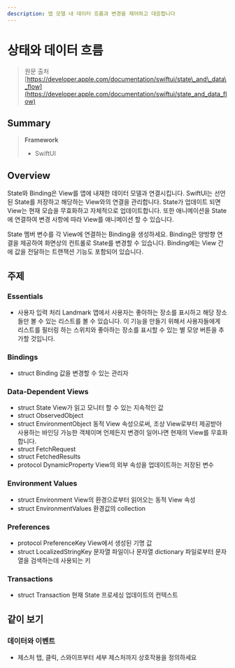 ```yaml
---
description: 앱 모델 내 데이터 흐름과 변경을 제어하고 대응합니다
---
```


# 상태와 데이터 흐름

> 원문 출처  
> [https://developer.apple.com/documentation/swiftui/state\_and\_data\_flow](https://developer.apple.com/documentation/swiftui/state_and_data_flow)

## Summary

> **Framework**
>
> * SwiftUI

## Overview

State와 Binding은 View를 앱에 내재한 데이터 모델과 연결시킵니다.  SwiftUI는 선언된 State를 저장하고 해당하는 View와의 연결을 관리합니다. State가 업데이트 되면 View는 현재 모습을 무효화하고 자체적으로 업데이트합니다. 또한 애니메이션을 State에 연결하여 변경 사항에 따라 View를 애니메이션 할 수 있습니다.

State 멤버 변수를 각 View에 연결하는 Binding을 생성하세요. Binding은 양방향 연결을 제공하여 화면상의 컨트롤로 State를 변경할 수 있습니다. Binding에는 View 간에 값을 전달하는 트랜잭션 기능도 포함되어 있습니다.

## 주제 <a id="topics"></a>

### Essentials

* 사용자 입력 처리 Landmark 앱에서 사용자는 좋아하는 장소를 표시하고 해당 장소들만 볼 수 있는 리스트를 볼 수 있습니다. 이 기능을 만들기 위해서 사용자들에게 리스트를 필터링 하는 스위치와 좋아하는 장소를 표시할 수 있는 별 모양 버튼을 추가할 것입니다.

### Bindings

* struct Binding 값을 변경할 수 있는 관리자

### Data-Dependent Views

* struct State View가 읽고 모니터 할 수 있는 지속적인 값 
* struct ObservedObject
* struct EnvironmentObject 동적 View 속성으로써, 조상 View로부터 제공받아 사용하는 바인딩 가능한 객체이며 언제든지 변경이 일어나면 현재의 View를 무효화합니다.
* struct FetchRequest
* struct FetchedResults
* protocol DynamicProperty View의 외부 속성을 업데이트하는 저장된 변수

### Environment Values

* struct Environment View의 환경으로부터 읽어오는 동적 View 속성
* struct EnvironmentValues 환경값의 collection

### Preferences

* protocol PreferenceKey View에서 생성된 기명 값
* struct LocalizedStringKey 문자열 파일이나 문자열 dictionary 파일로부터 문자열을 검색하는데 사용되는 키

### Transactions

* struct Transaction 현재 State 프로세싱 업데이트의 컨텍스트

## 같이 보기 <a id="see-also"></a>

### 데이터와 이벤트 <a id="data-and-events"></a>

* 제스처 탭, 클릭, 스와이프부터 세부 제스처까지 상호작용을 정의하세요

